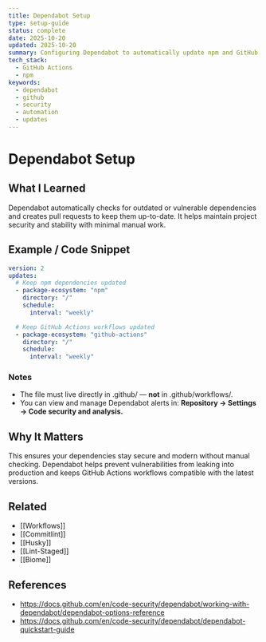 ```yaml
---
title: Dependabot Setup
type: setup-guide
status: complete
date: 2025-10-20
updated: 2025-10-20
summary: Configuring Dependabot to automatically update npm and GitHub Actions dependencies on a weekly schedule.
tech_stack:
  - GitHub Actions
  - npm
keywords:
  - dependabot
  - github
  - security
  - automation
  - updates
---
```

# Dependabot Setup

## What I Learned
Dependabot automatically checks for outdated or vulnerable dependencies and creates pull requests to keep them up-to-date. It helps maintain project security and stability with minimal manual work.

## Example / Code Snippet
```yaml
version: 2
updates:
  # Keep npm dependencies updated
  - package-ecosystem: "npm"
    directory: "/"
    schedule:
      interval: "weekly"

  # Keep GitHub Actions workflows updated
  - package-ecosystem: "github-actions"
    directory: "/"
    schedule:
      interval: "weekly"
```

### Notes

- The file must live directly in .github/ — **not** in .github/workflows/.
- You can view and manage Dependabot alerts in:
    **Repository → Settings → Code security and analysis.**
## Why It Matters
This ensures your dependencies stay secure and modern without manual checking.
Dependabot helps prevent vulnerabilities from leaking into production and keeps GitHub Actions workflows compatible with the latest versions.

## Related 
- [[Workflows]]
- [[Commitlint]]
- [[Husky]]
- [[Lint-Staged]]
- [[Biome]]

## References
- https://docs.github.com/en/code-security/dependabot/working-with-dependabot/dependabot-options-reference
- https://docs.github.com/en/code-security/dependabot/dependabot-quickstart-guide